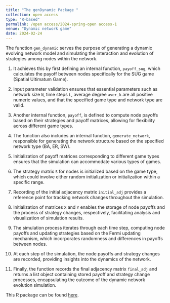 ```yaml
---
title: "The genDynamic Package "
collection: open access
type: "R-based"
permalink: /open access/2024-spring-open access-1
venue: "Dynamic network game"
date: 2024-02-24
---
```


The function `gen_dynamic` serves the purpose of generating a dynamic evolving network model and simulating the interaction and evolution of strategies among nodes within the network.


  
1. It achieves this by first defining an internal function, `payoff_sug`, which calculates the payoff between nodes specifically for the SUG game (Spatial Ultimatum Game).

2. Input parameter validation ensures that essential parameters such as network size `N`, time steps `L`, average degree `aver_k` are all positive numeric values, and that the specified game type and network type are valid.

3. Another internal function, `payoff`, is defined to compute node payoffs based on their strategies and payoff matrices, allowing for flexibility across different game types.

4. The function also includes an internal function, `generate_network`, responsible for generating the network structure based on the specified network type (BA, ER, SW).

5. Initialization of payoff matrices corresponding to different game types ensures that the simulation can accommodate various types of games.

6. The strategy matrix `S` for nodes is initialized based on the game type, which could involve either random initialization or initialization within a specific range.

7. Recording of the initial adjacency matrix `initial_adj` provides a reference point for tracking network changes throughout the simulation.

8. Initialization of matrices `X` and `Y` enables the storage of node payoffs and the process of strategy changes, respectively, facilitating analysis and visualization of simulation results.

9. The simulation process iterates through each time step, computing node payoffs and updating strategies based on the Fermi updating mechanism, which incorporates randomness and differences in payoffs between nodes.

10. At each step of the simulation, the node payoffs and strategy changes are recorded, providing insights into the dynamics of the network.

11. Finally, the function records the final adjacency matrix `final_adj` and returns a list object containing stored payoff and strategy change processes, encapsulating the outcome of the dynamic network evolution simulation.

This R package can be found [here](https://github.com/LINGYUAN1201/genDynamic).
